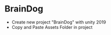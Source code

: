 # BrainDog
- Create new project "BrainDog" with unity 2019
- Copy and Paste Assets Folder in project
